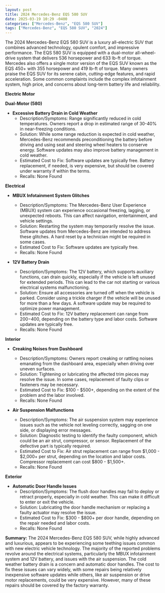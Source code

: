 ```yaml
---
layout: post
title: 2024 Mercedes-Benz EQS 580 SUV
date: 2025-03-19 10:29 -0400
categories: ["Mercedes-Benz", "EQS 580 SUV"]
tags: ["Mercedes-Benz", "EQS 580 SUV", "2024"]
---
```

The 2024 Mercedes-Benz EQS 580 SUV is a luxury all-electric SUV that combines advanced technology, opulent comfort, and impressive performance. The EQS 580 SUV is equipped with a dual-motor all-wheel-drive system that delivers 536 horsepower and 633 lb-ft of torque. Mercedes also offers a single motor version of the EQS SUV known as the EQS 450+ with 355 horsepower and 419 lb-ft of torque. Many owners praise the EQS SUV for its serene cabin, cutting-edge features, and rapid acceleration. Some common complaints include the complex infotainment system, high price, and concerns about long-term battery life and reliability.

**Electric Motor**

**Dual-Motor (580)**
* **Excessive Battery Drain in Cold Weather**
    * Description/Symptoms: Range significantly reduced in cold temperatures. Owners report a drop in estimated range of 30-40% in near-freezing conditions.
    * Solution: While some range reduction is expected in cold weather, Mercedes-Benz recommends preconditioning the battery before driving and using seat and steering wheel heaters to conserve energy. Software updates may also improve battery management in cold weather.
    * Estimated Cost to Fix: Software updates are typically free. Battery replacement, if needed, is very expensive, but should be covered under warranty if within the terms.
    * Recalls: None Found

**Electrical**

* **MBUX Infotainment System Glitches**
    * Description/Symptoms: The Mercedes-Benz User Experience (MBUX) system can experience occasional freezing, lagging, or unexpected reboots. This can affect navigation, entertainment, and vehicle settings.
    * Solution: Restarting the system may temporarily resolve the issue. Software updates from Mercedes-Benz are intended to address these glitches. A hard reset by a technician might be required in some cases.
    * Estimated Cost to Fix: Software updates are typically free.
    * Recalls: None Found

* **12V Battery Drain**
    * Description/Symptoms: The 12V battery, which supports auxiliary functions, can drain quickly, especially if the vehicle is left unused for extended periods. This can lead to the car not starting or various electrical systems malfunctioning.
    * Solution: Ensure all accessories are turned off when the vehicle is parked. Consider using a trickle charger if the vehicle will be unused for more than a few days. A software update may be required to optimize power management.
    * Estimated Cost to Fix: 12V battery replacement can range from $200-$400, depending on the battery type and labor costs. Software updates are typically free.
    * Recalls: None Found

**Interior**

* **Creaking Noises from Dashboard**
    * Description/Symptoms: Owners report creaking or rattling noises emanating from the dashboard area, especially when driving over uneven surfaces.
    * Solution: Tightening or lubricating the affected trim pieces may resolve the issue. In some cases, replacement of faulty clips or fasteners may be necessary.
    * Estimated Cost to Fix: $100 - $500+, depending on the extent of the problem and the labor involved.
    * Recalls: None Found

* **Air Suspension Malfunctions**
    * Description/Symptoms: The air suspension system may experience issues such as the vehicle not leveling correctly, sagging on one side, or displaying error messages.
    * Solution: Diagnostic testing to identify the faulty component, which could be an air strut, compressor, or sensor. Replacement of the defective part is typically required.
    * Estimated Cost to Fix: Air strut replacement can range from $1,000 - $2,000+ per strut, depending on the location and labor costs. Compressor replacement can cost $800 - $1,500+.
    * Recalls: None Found

**Exterior**

* **Automatic Door Handle Issues**
    * Description/Symptoms: The flush door handles may fail to deploy or retract properly, especially in cold weather. This can make it difficult to enter or exit the vehicle.
    * Solution: Lubricating the door handle mechanism or replacing a faulty actuator may resolve the issue.
    * Estimated Cost to Fix: $300 - $800+ per door handle, depending on the repair needed and labor costs.
    * Recalls: None Found

**Summary:** The 2024 Mercedes-Benz EQS 580 SUV, while highly advanced and luxurious, appears to be experiencing some teething issues common with new electric vehicle technology. The majority of the reported problems revolve around the electrical systems, particularly the MBUX infotainment system and 12V battery, and issues with the air suspension. The cold weather battery drain is a concern and automatic door handles. The cost to fix these issues can vary widely, with some repairs being relatively inexpensive software updates while others, like air suspension or drive motor replacements, could be very expensive. However, many of these repairs should be covered by the factory warranty.

